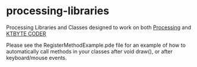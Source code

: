# processing-libraries
Processing Libraries and Classes designed to work on both [Processing](https://processing.org) and [KTBYTE CODER](https://www.ktbyte.com/coder)

Please see the RegisterMethodExample.pde file for an example of how to automatically call methods in your classes after void draw(), or after keyboard/mouse events.

